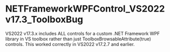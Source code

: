 # NETFrameworkWPFControl_VS2022v17.3_ToolboxBug
VS2022 v17.3.x includes ALL controls for a custom .NET Framework WPF library in VS toolbox rather than just ToolboxBrowsableAttribute(true) controls. This worked correctly in VS2022 v17.2.7 and earlier.
